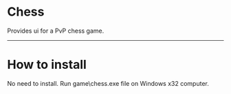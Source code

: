 # Chess 
Provides ui for a PvP chess game.
***
# How to install
No need to install. Run game\chess.exe file on Windows x32 computer.
